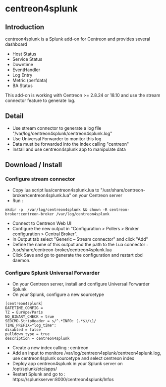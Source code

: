 # centreon4splunk
## Introduction
centreon4splunk is a Splunk add-on for Centreon and provides several dashboard
* Host Status
* Service Status
* Downtime
* EventHandler
* Log Entry
* Metric (perfdata)
* BA Status

This add-on is working with Centreon >= 2.8.24 or 18.10 and use the stream connector feature to generate log.  

## Detail
* Use stream connector to generate a log file "/var/log/centreon4splunk/centreon4splunk.log"
* Use Universal Forwarder to monitor this log
* Data must be forwarded into the index calling "centreon"
* Install and use centreon4splunk app to manipulate data

## Download / Install

### Configure stream connector
* Copy lua script lua/centreon4splunk.lua to "/usr/share/centreon-broker/centreon4splunk.lua" on your Centreon server
* Run :
```
mkdir -p  /var/log/centreon4splunk && chown -R centreon-broker:centreon-broker /var/log/centreon4splunk
```
* Connect to Centreon Web UI
* Configure the new output in "Configuration > Pollers > Broker configuration > Central Broker". 
* In Output tab select "Generic – Stream connector" and click "Add"
* Define the name of this output and the path to the Lua connector : /usr/share/centreon-broker/centreon4splunk.lua
* Click Save and go to generate the configuration and restart cbd daemon.


### Configure Splunk Universal Forwarder
* On your Centreon server, install and configure Universal Forwarder Splunk
* On your Splunk, configure a new sourcetype
```
[centreon4splunk]
DATETIME_CONFIG =
TZ = Europe/Paris
NO_BINARY_CHECK = true
SEDCMD-StripHeader = s/^.*INFO: (.*$)/\1/
TIME_PREFIX="log_time":
disabled = false
pulldown_type = true
description = centreon4splunk
```
* Create a new index calling : centreon
* Add an input to monitore /var/log/centreon4splunk/centreon4splunk.log, use centreon4splunk sourcetype and select centreon index
* Deploy app centreon4splunk in your Splunk server on /opt/splunk/etc/apps/
* Restart Splunk and go to : https://splunkserver:8000/centreon4splunk/Infos
